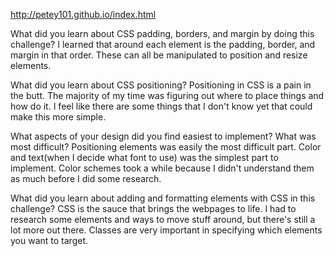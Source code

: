 http://petey101.github.io/index.html

What did you learn about CSS padding, borders, and margin by doing this challenge?
I learned that around each element is the padding, border, and margin in that order. These can all be manipulated to position and resize elements.

What did you learn about CSS positioning?
Positioning in CSS is a pain in the butt. The majority of my time was figuring out where to place things and how do it. I feel like there are some things that I don't know yet that could make this more simple.

What aspects of your design did you find easiest to implement? What was most difficult?
Positioning elements was easily the most difficult part. Color and text(when I decide what font to use) was the simplest part to implement. Color schemes took a while because I didn't understand them as much before I did some research.

What did you learn about adding and formatting elements with CSS in this challenge?
CSS is the sauce that brings the webpages to life. I had to research some elements and ways to move stuff around, but there's still a lot more out there. Classes are very important in specifying which elements you want to target.